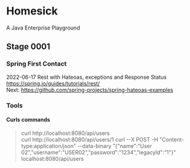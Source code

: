# Homesick
A Java Enterprise Playground

## Stage 0001
### Spring First Contact
2022-06-17 Rest with Hateoas, exceptions and Response Status  
https://spring.io/guides/tutorials/rest/  
Next: https://github.com/spring-projects/spring-hateoas-examples  

### Tools
#### Curls  commands
> curl http://localhost:8080/api/users  
> curl http://localhost:8080/api/users/1
> curl --X POST -H "Content-type:application/json" --data-binary "{\"name\":\"User 02\",\"username\":\"USER02\",\"password\":\"1234\",\"legacyId\":\"1\"}" localhost:8080/api/users


